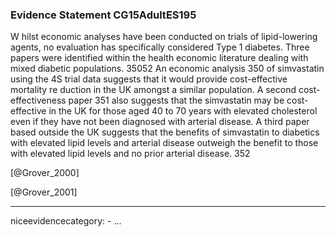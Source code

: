### Evidence Statement CG15AdultES195
W hilst economic analyses have been conducted on trials of lipid-lowering agents, no evaluation has specifically considered Type 1 diabetes. Three papers were identified within the health economic literature dealing with mixed diabetic populations. 35052 An economic analysis 350 of simvastatin using the 4S trial data suggests that it would provide cost-effective mortality re duction in the UK amongst a similar population. A second cost-effectiveness paper 351 also suggests that the simvastatin may be cost-effective in the UK for those aged 40 to 70 years with elevated cholesterol even if they have not been diagnosed with arterial disease. A third paper based outside the UK suggests that the benefits of simvastatin to diabetics with elevated lipid levels and arterial disease outweigh the benefit to those with elevated lipid levels and no prior arterial disease. 352

[@Grover_2000]

[@Grover_2001]

---
niceevidencecategory: -
...


